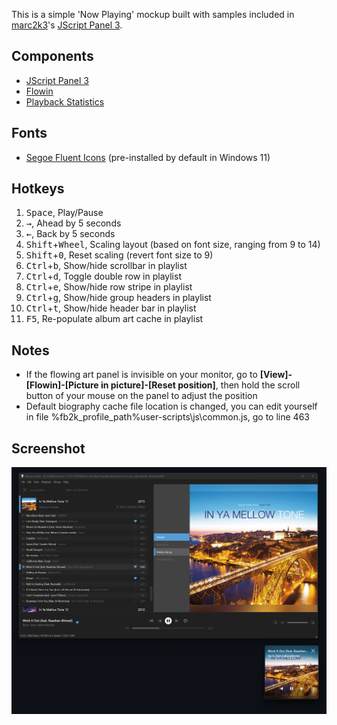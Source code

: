 This is a simple 'Now Playing' mockup built with samples included in [marc2k3](https://github.com/marc2k3)'s [JScript Panel 3](https://github.com/jscript-panel/release/releases).

## Components

* [JScript Panel 3](https://github.com/jscript-panel/release/releases)
* [Flowin](https://github.com/ttsping/foo_flowin)
* [Playback Statistics](https://www.foobar2000.org/components/view/foo_playcount)


## Fonts

* [Segoe Fluent Icons](https://aka.ms/SegoeFluentIcons) (pre-installed by default in Windows 11)

## Hotkeys

1. <kbd>Space</kbd>, Play/Pause
2. <kbd>→</kbd>, Ahead by 5 seconds
3. <kbd>←</kbd>, Back by 5 seconds
4. <kbd>Shift</kbd>+<kbd>Wheel</kbd>, Scaling layout (based on font size, ranging from 9 to 14)
5. <kbd>Shift</kbd>+<kbd>0</kbd>, Reset scaling (revert font size to 9)
6. <kbd>Ctrl</kbd>+<kbd>b</kbd>, Show/hide scrollbar in playlist
7. <kbd>Ctrl</kbd>+<kbd>d</kbd>, Toggle double row in playlist
8. <kbd>Ctrl</kbd>+<kbd>e</kbd>, Show/hide row stripe in playlist
9. <kbd>Ctrl</kbd>+<kbd>g</kbd>, Show/hide group headers in playlist
10. <kbd>Ctrl</kbd>+<kbd>t</kbd>, Show/hide header bar in playlist
11. <kbd>F5</kbd>, Re-populate album art cache in playlist

## Notes

* If the flowing art panel is invisible on your monitor, go to <b>[View]-[Flowin]-[Picture in picture]-[Reset position]</b>, then hold the scroll button of your mouse on the panel to adjust the position
* Default biography cache file location is changed, you can edit yourself in file %fb2k_profile_path%user-scripts\js\common.js, go to line 463

## Screenshot

![](Preview.png)
